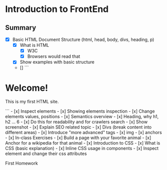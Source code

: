 # Introduction to FrontEnd

## Summary

- [x] Basic HTML Document Structure (html, head, body, divs, heading, p)
  - [x] What is HTML
    - [x] W3C
    - [x] Browsers would read that
  - [x] Show examples with basic structure
  - [] ```
  <!DOCTYPE html>
<html>
  <head>
    <title>My first website</title>
  </head>
  <body>
    <h1>Welcome!</h1>
    <p>This is my first HTML site.</p>
  </body>
</html>
```
- [x] Inspect elements
  - [x] Showing elements inspection
  - [x] Change elements values, positions
- [x] Semantics overview
  - [x] Heading, why h1, h2 ... 6
  - [x] Do this for readability and for crawlers search
    - [x] Show screenshot
  - [x] Explain SEO related topic
  - [x] Divs (break content into different areas)
- [x] Introduce "more advanced" tags
  - [x] img
  - [x] anchors
- [x] In-class Exercises
  - [x] Build a page with your favorite animal
  - [x] Anchor for a wikipedia for that animal
- [x] Introduction to CSS
  - [x] What is CSS (basic explanation)
  - [x] Inline CSS usage in components
  - [x] Inspect element and change their css attributes

First Homework
